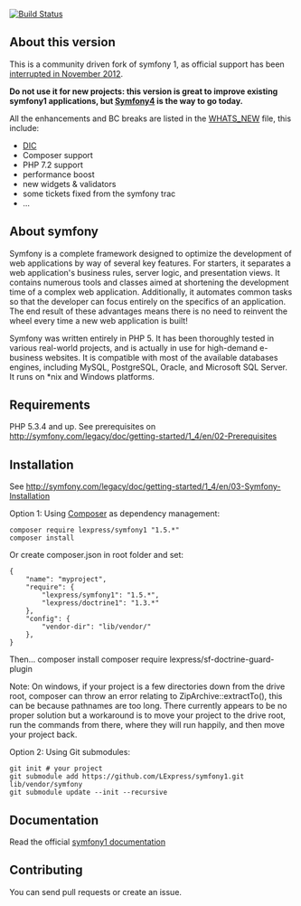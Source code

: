 [![Build Status](https://secure.travis-ci.org/LExpress/symfony1.png?branch=master)](http://travis-ci.org/LExpress/symfony1)

About this version
------------------

This is a community driven fork of symfony 1, as official support has been [interrupted in November 2012](http://symfony.com/blog/symfony-1-4-end-of-maintenance-what-does-it-mean).

**Do not use it for new projects: this version is great to improve existing symfony1 applications, but [Symfony4](http://symfony.com/) is the way to go today.**

All the enhancements and BC breaks are listed in the [WHATS_NEW](https://github.com/LExpress/symfony1/blob/master/WHATS_NEW.md) file, this include:

- [DIC](https://github.com/LExpress/symfony1/wiki/ServiceContainer)
- Composer support
- PHP 7.2 support
- performance boost
- new widgets & validators
- some tickets fixed from the symfony trac
- ...

About symfony
-------------

Symfony is a complete framework designed to optimize the development of web applications by way of several key features.
For starters, it separates a web application's business rules, server logic, and presentation views.
It contains numerous tools and classes aimed at shortening the development time of a complex web application.
Additionally, it automates common tasks so that the developer can focus entirely on the specifics of an application.
The end result of these advantages means there is no need to reinvent the wheel every time a new web application is built!

Symfony was written entirely in PHP 5.
It has been thoroughly tested in various real-world projects, and is actually in use for high-demand e-business websites.
It is compatible with most of the available databases engines, including MySQL, PostgreSQL, Oracle, and Microsoft SQL Server.
It runs on *nix and Windows platforms.

Requirements
------------

PHP 5.3.4 and up. See prerequisites on http://symfony.com/legacy/doc/getting-started/1_4/en/02-Prerequisites

Installation
------------

See http://symfony.com/legacy/doc/getting-started/1_4/en/03-Symfony-Installation

Option 1: Using [Composer](http://getcomposer.org/doc/00-intro.md) as dependency management:

    composer require lexpress/symfony1 "1.5.*"
    composer install
    
Or create composer.json in root folder and set:

    {
        "name": "myproject",
        "require": {
            "lexpress/symfony1": "1.5.*",
            "lexpress/doctrine1": "1.3.*"
        },
        "config": {
            "vendor-dir": "lib/vendor/"
        },
    }

Then...
    composer install
    composer require lexpress/sf-doctrine-guard-plugin
    
Note: On windows, if your project is a few directories down from the drive root, composer can throw an error  relating to ZipArchive::extractTo(), this can be because pathnames are too long. There currently appears to be no proper solution but a workaround is to move your project to the drive root, run the commands from there, where they will run happily, and then move your project back. 

Option 2: Using Git submodules:
  
    git init # your project
    git submodule add https://github.com/LExpress/symfony1.git lib/vendor/symfony
    git submodule update --init --recursive

Documentation
-------------

Read the official [symfony1 documentation](http://symfony.com/legacy)

Contributing
------------

You can send pull requests or create an issue.
